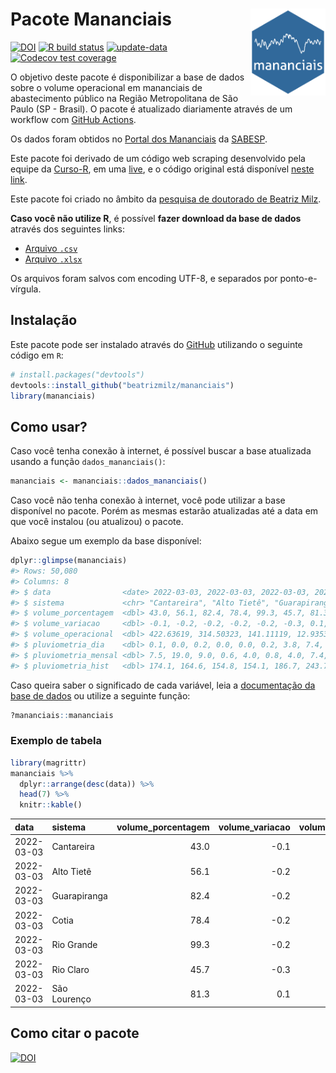 
<!-- README.md is generated from README.Rmd. Please edit that file -->

# Pacote Mananciais <img src="man/figures/hexlogo.png" align="right" width = "120px"/>

<!-- badges: start -->

[![DOI](https://zenodo.org/badge/DOI/10.5281/zenodo.4733056.svg)](https://doi.org/10.5281/zenodo.4733056)
[![R build
status](https://github.com/beatrizmilz/mananciais/workflows/R-CMD-check/badge.svg)](https://github.com/beatrizmilz/mananciais/actions)
[![update-data](https://github.com/beatrizmilz/mananciais/actions/workflows/2-update_data.yaml/badge.svg)](https://github.com/beatrizmilz/mananciais/actions/workflows/2-update_data.yaml)
[![Codecov test
coverage](https://codecov.io/gh/beatrizmilz/mananciais/branch/master/graph/badge.svg)](https://codecov.io/gh/beatrizmilz/mananciais?branch=master)
<!-- badges: end -->

O objetivo deste pacote é disponibilizar a base de dados sobre o volume
operacional em mananciais de abastecimento público na Região
Metropolitana de São Paulo (SP - Brasil). O pacote é atualizado
diariamente através de um workflow com [GitHub
Actions](https://github.com/beatrizmilz/mananciais/actions).

Os dados foram obtidos no [Portal dos
Mananciais](http://mananciais.sabesp.com.br/Situacao) da
[SABESP](http://site.sabesp.com.br/site/Default.aspx).

Este pacote foi derivado de um código web scraping desenvolvido pela
equipe da [Curso-R](https://www.curso-r.com/), em uma
[live](https://youtu.be/jvZIxrMmOcQ), e o código original está
disponível [neste
link](https://github.com/curso-r/lives/blob/master/drafts/20200730_scraper_sabesp.R).

Este pacote foi criado no âmbito da [pesquisa de doutorado de Beatriz
Milz](https://beatrizmilz.github.io/tese/).

**Caso você não utilize R**, é possível **fazer download da base de
dados** através dos seguintes links:

  - [Arquivo
    `.csv`](https://github.com/beatrizmilz/mananciais/raw/master/inst/extdata/mananciais.csv)
  - [Arquivo
    `.xlsx`](https://github.com/beatrizmilz/mananciais/blob/master/inst/extdata/mananciais.xlsx?raw=true)

Os arquivos foram salvos com encoding UTF-8, e separados por
ponto-e-vírgula.

## Instalação

Este pacote pode ser instalado através do [GitHub](https://github.com/)
utilizando o seguinte código em `R`:

``` r
# install.packages("devtools")
devtools::install_github("beatrizmilz/mananciais")
library(mananciais)
```

## Como usar?

Caso você tenha conexão à internet, é possível buscar a base atualizada
usando a função `dados_mananciais()`:

``` r
mananciais <- mananciais::dados_mananciais() 
```

Caso você não tenha conexão à internet, você pode utilizar a base
disponível no pacote. Porém as mesmas estarão atualizadas até a data em
que você instalou (ou atualizou) o pacote.

Abaixo segue um exemplo da base disponível:

``` r
dplyr::glimpse(mananciais)
#> Rows: 50,080
#> Columns: 8
#> $ data                <date> 2022-03-03, 2022-03-03, 2022-03-03, 2022-03-03, 2…
#> $ sistema             <chr> "Cantareira", "Alto Tietê", "Guarapiranga", "Cotia…
#> $ volume_porcentagem  <dbl> 43.0, 56.1, 82.4, 78.4, 99.3, 45.7, 81.3, 43.1, 56…
#> $ volume_variacao     <dbl> -0.1, -0.2, -0.2, -0.2, -0.2, -0.3, 0.1, 0.1, 0.0,…
#> $ volume_operacional  <dbl> 422.63619, 314.50323, 141.11119, 12.93533, 111.420…
#> $ pluviometria_dia    <dbl> 0.1, 0.0, 0.2, 0.0, 0.0, 0.2, 3.8, 7.4, 17.8, 8.8,…
#> $ pluviometria_mensal <dbl> 7.5, 19.0, 9.0, 0.6, 4.0, 0.8, 4.0, 7.4, 19.0, 8.8…
#> $ pluviometria_hist   <dbl> 174.1, 164.6, 154.8, 154.1, 186.7, 243.7, 195.1, 1…
```

Caso queira saber o significado de cada variável, leia a [documentação
da base de
dados](https://beatrizmilz.github.io/mananciais/reference/mananciais.html)
ou utilize a seguinte função:

``` r
?mananciais::mananciais
```

### Exemplo de tabela

``` r
library(magrittr)
mananciais %>% 
  dplyr::arrange(desc(data)) %>% 
  head(7) %>%
  knitr::kable()
```

| data       | sistema      | volume\_porcentagem | volume\_variacao | volume\_operacional | pluviometria\_dia | pluviometria\_mensal | pluviometria\_hist |
| :--------- | :----------- | ------------------: | ---------------: | ------------------: | ----------------: | -------------------: | -----------------: |
| 2022-03-03 | Cantareira   |                43.0 |            \-0.1 |           422.63619 |               0.1 |                  7.5 |              174.1 |
| 2022-03-03 | Alto Tietê   |                56.1 |            \-0.2 |           314.50323 |               0.0 |                 19.0 |              164.6 |
| 2022-03-03 | Guarapiranga |                82.4 |            \-0.2 |           141.11119 |               0.2 |                  9.0 |              154.8 |
| 2022-03-03 | Cotia        |                78.4 |            \-0.2 |            12.93533 |               0.0 |                  0.6 |              154.1 |
| 2022-03-03 | Rio Grande   |                99.3 |            \-0.2 |           111.42073 |               0.0 |                  4.0 |              186.7 |
| 2022-03-03 | Rio Claro    |                45.7 |            \-0.3 |             6.24411 |               0.2 |                  0.8 |              243.7 |
| 2022-03-03 | São Lourenço |                81.3 |              0.1 |            72.19513 |               3.8 |                  4.0 |              195.1 |

## Como citar o pacote

[![DOI](https://zenodo.org/badge/DOI/10.5281/zenodo.4733056.svg)](https://doi.org/10.5281/zenodo.4733056)
